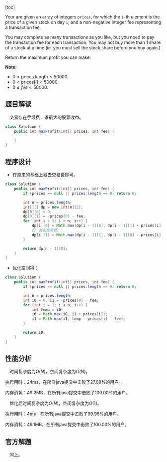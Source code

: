 [toc]

Your are given an array of integers `prices`, for which the `i`-th element is the price of a given stock on day `i`; and a non-negative integer fee representing a transaction fee.

You may complete as many transactions as you like, but you need to pay the transaction fee for each transaction. You may not buy more than 1 share of a stock at a time (ie. you must sell the stock share before you buy again.)

Return the maximum profit you can make.



**Note:**

* $0 < \text{prices.length} \le 50000$.
* $0 < \text{prices[i]} < 50000$.
* $0 \le fee < 50000$.



## 题目解读

&emsp;交易存在手续费，求最大的股票收益。

```java
class Solution {
    public int maxProfit(int[] prices, int fee) {

    }
}
```

## 程序设计

* 在原来的基础上减去交易费即可。

```java
class Solution {
    public int maxProfit(int[] prices, int fee) {
        if (prices == null || prices.length == 0) return 0;

        int n = prices.length;
        int[][] dp = new int[n][2];
        dp[0][0] = 0;
        dp[0][1] = -prices[0] - fee;
        for (int i = 1; i < n; i++) {
            dp[i][0] = Math.max(dp[i - 1][0], dp[i - 1][1] + prices[i]);
            // 减去交易费
            dp[i][1] = Math.max(dp[i - 1][1], dp[i - 1][0] - prices[i] - fee);
        }

        return dp[n - 1][0];
    }
}
```

* 优化空间得：

```java
class Solution {
    public int maxProfit(int[] prices, int fee) {
        if (prices == null || prices.length == 0) return 0;

        int n = prices.length;
        int i0 = 0, i1 = -prices[0] - fee;
        for (int i = 1; i < n; i++) {
            int temp = i0;
            i0 = Math.max(i0, i1 + prices[i]);
            i1 = Math.max(i1, temp - prices[i] - fee);
        }

        return i0;
    }
}
```

## 性能分析

&emsp;时间复杂度为$O(N)$，空间复杂度为$O(N)$。

执行用时：24ms，在所有java提交中击败了27.89%的用户。

内存消耗：49.2MB，在所有java提交中击败了100.00%的用户。

&emsp;优化后时间复杂度为$O(N)$，空间复杂度为$O(1)$。

执行用时：4ms，在所有java提交中击败了99.96%的用户。

内存消耗：49.1MB，在所有java提交中击败了100.00%的用户。

## 官方解题

&emsp;同上。